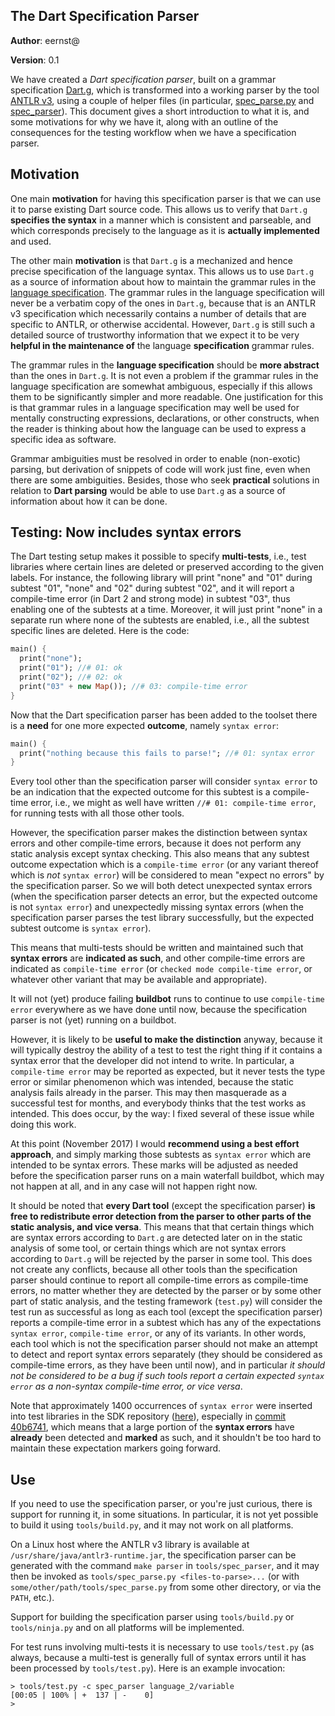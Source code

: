 ## The Dart Specification Parser

**Author**: eernst@

**Version**: 0.1

We have created a _Dart specification parser_, built on a grammar specification [Dart.g](https://github.com/dart-lang/sdk/blob/master/docs/language/Dart.g), which is transformed into a working parser by the tool [ANTLR v3](http://www.antlr3.org/), using a couple of helper files (in particular, [spec_parse.py](https://github.com/dart-lang/sdk/blob/master/tools/spec_parse.py) and [spec_parser](https://github.com/dart-lang/sdk/tree/master/tools/spec_parser)). This document gives a short introduction to what it is, and some motivations for why we have it, along with an outline of the consequences for the testing workflow when we have a specification parser.

## Motivation

One main **motivation** for having this specification parser is that we can use it to parse existing Dart source code. This allows us to verify that `Dart.g` **specifies the syntax** in a manner which is consistent and parseable, and which corresponds precisely to the language as it is **actually implemented** and used.

The other main **motivation** is that `Dart.g` is a mechanized and hence precise specification of the language syntax. This allows us to use `Dart.g` as a source of information about how to maintain the grammar rules in the [language specification](https://github.com/dart-lang/sdk/blob/master/docs/language/dartLangSpec.tex). The grammar rules in the language specification will never be a verbatim copy of the ones in `Dart.g`, because that is an ANTLR v3 specification which necessarily contains a number of details that are specific to ANTLR, or otherwise accidental. However, `Dart.g` is still such a detailed source of trustworthy information that we expect it to be very **helpful in the maintenance of** the language **specification** grammar rules.

The grammar rules in the **language specification** should be **more abstract** than the ones in `Dart.g`. It is not even a problem if the grammar rules in the language specification are somewhat ambiguous, especially if this allows them to be significantly simpler and more readable. One justification for this is that grammar rules in a language specification may well be used for mentally constructing expressions, declarations, or other constructs, when the reader is thinking about how the language can be used to express a specific idea as software.

Grammar ambiguities must be resolved in order to enable (non-exotic) parsing, but derivation of snippets of code will work just fine, even when there are some ambiguities. Besides, those who seek **practical** solutions in relation to **Dart parsing** would be able to use `Dart.g` as a source of information about how it can be done.


## Testing: Now includes syntax errors

The Dart testing setup makes it possible to specify **multi-tests**, i.e., test libraries where certain lines are deleted or preserved according to the given labels. For instance, the following library will print "none" and "01" during subtest "01", "none" and "02" during subtest "02", and it will report a compile-time error (in Dart 2 and strong mode) in subtest "03", thus enabling one of the subtests at a time. Moreover, it will just print "none" in a separate run where none of the subtests are enabled, i.e., all the subtest specific lines are deleted. Here is the code:
```dart
main() {
  print("none");
  print("01"); //# 01: ok
  print("02"); //# 02: ok
  print("03" + new Map()); //# 03: compile-time error
}
```

Now that the Dart specification parser has been added to the toolset there is a **need** for one more expected **outcome**, namely `syntax error`:
```dart
main() {
  print("nothing because this fails to parse!"; //# 01: syntax error
}
```
Every tool other than the specification parser will consider `syntax error` to be an indication that the expected outcome for this subtest is a compile-time error, i.e., we might as well have written `//# 01: compile-time error`, for running tests with all those other tools.

However, the specification parser makes the distinction between syntax errors and other compile-time errors, because it does not perform any static analysis except syntax checking. This also means that any subtest outcome expectation which is a `compile-time error` (or any variant thereof which is _not_ `syntax error`) will be considered to mean "expect no errors" by the specification parser. So we will both detect unexpected syntax errors (when the specification parser detects an error, but the expected outcome is not `syntax error`) and unexpectedly missing syntax errors (when the specification parser parses the test library successfully, but the expected subtest outcome is `syntax error`).

This means that multi-tests should be written and maintained such that **syntax errors** are **indicated as such**, and other compile-time errors are indicated as `compile-time error` (or `checked mode compile-time error`, or whatever other variant that may be available and appropriate).

It will not (yet) produce failing **buildbot** runs to continue to use `compile-time error` everywhere as we have done until now, because the specification parser is not (yet) running on a buildbot.

However, it is likely to be **useful to make the distinction** anyway, because it will typically destroy the ability of a test to test the right thing if it contains a syntax error that the developer did not intend to write. In particular, a `compile-time error` may be reported as expected, but it never tests the type error or similar phenomenon which was intended, because the static analysis fails already in the parser. This may then masquerade as a successful test for months, and everybody thinks that the test works as intended. This does occur, by the way: I fixed several of these issue while doing this work.

At this point (November 2017) I would **recommend using a best effort approach**, and simply marking those subtests as `syntax error` which are intended to be syntax errors. These marks will be adjusted as needed before the specification parser runs on a main waterfall buildbot, which may not happen at all, and in any case will not happen right now.

It should be noted that **every Dart tool** (except the specification parser) **is free to redistribute error detection from the parser to other parts of the static analysis, and vice versa**. This means that that certain things which are syntax errors according to `Dart.g` are detected later on in the static analysis of some tool, or certain things which are not syntax errors according to `Dart.g` will be rejected by the parser in some tool. This does not create any conflicts, because all other tools than the specification parser should continue to report all compile-time errors as compile-time errors, no matter whether they are detected by the parser or by some other part of static analysis, and the testing framework (`test.py`) will consider the test run as successful as long as each tool (except the specification parser) reports a compile-time error in a subtest which has any of the expectations `syntax error`, `compile-time error`, or any of its variants. In other words, each tool which is not the specification parser should not make an attempt to detect and report syntax errors separately (they should be considered as compile-time errors, as they have been until now), and in particular _it should not be considered to be a bug if such tools report a certain expected `syntax error` as a non-syntax compile-time error, or vice versa_.

Note that approximately 1400 occurrences of `syntax error` were inserted into test libraries in the SDK repository ([here](https://github.com/dart-lang/sdk/tree/master/tests)), especially in [commit 40b6741](https://github.com/dart-lang/sdk/commit/40b674177885c55fe9feb514a91f4383b715dd91), which means that a large portion of the **syntax errors** have **already** been detected and **marked** as such, and it shouldn't be too hard to maintain these expectation markers going forward.

## Use

If you need to use the specification parser, or you're just curious, there is support for running it, in some situations. In particular, it is not yet possible to build it using `tools/build.py`, and it may not work on all platforms.

On a Linux host where the ANTLR v3 library is available at `/usr/share/java/antlr3-runtime.jar`, the specification parser can be generated with the command `make parser` in `tools/spec_parser`, and it may then be invoked as `tools/spec_parse.py <files-to-parse>...` (or with `some/other/path/tools/spec_parse.py` from some other directory, or via the `PATH`, etc.).

Support for building the specification parser using `tools/build.py` or `tools/ninja.py` and on all platforms will be implemented.

For test runs involving multi-tests it is necessary to use `tools/test.py` (as always, because a multi-test is generally full of syntax errors until it has been processed by `tools/test.py`). Here is an example invocation:
```
> tools/test.py -c spec_parser language_2/variable
[00:05 | 100% | +  137 | -    0]
>
```

